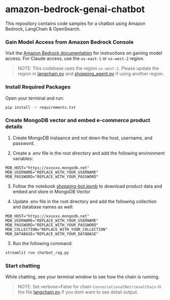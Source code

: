 # amazon-bedrock-genai-chatbot

This repository contains code samples for a chatbot using Amazon Bedrock, LangChain & OpenSearch.

### Gain Model Access from Amazon Bedrock Console

Visit the [Amazon Bedrock documentation](https://docs.aws.amazon.com/bedrock/latest/userguide/model-access.html) for instructions on gaining model access. For Claude access, use the `us-east-1` or `us-west-2` region. 

> NOTE: This codebase uses the region `us-west-2`. Please update the region in [langchain.py](utils/langchain.py) and [shopping_agent.py](utils/shopping_agent.py) if using another region.

### Install Required Packages

Open your terminal and run:

```bash
pip install -r requirements.txt
```

### Create MongoDB vector and embed e-commerce product details
1. Create MongoDB instaance and not down the host, username, and password.

2. Create a .env file in the root directory and add the following environment variables:

```env
MDB_HOST="https://xxxxxx.mongodb.net"
MDB_USERNAME="REPLACE_WITH_YOUR_USERNAME"
MDB_PASSWORD="REPLACE_WITH_YOUR_PASSWORD"
```
3. Follow the notebook [shopping-bot.ipynb](notebook/shopping-bot.ipynb) to download product data and embed and store in MongoDB Vector

4. Update .env file in the root directory and add the following collection and database names as well:

```env
MDB_HOST="https://xxxxxx.mongodb.net"
MDB_USERNAME="REPLACE_WITH_YOUR_USERNAME"
MDB_PASSWORD="REPLACE_WITH_YOUR_PASSWORD"
MDB_COLLECTION="REPLACE_WITH_YOUR_COLLECTION"
MDB_DATABASE="REPLACE_WITH_YOUR_DATABASE"
```

3. Run the following command:

```bash
streamlit run chatbot_rag.py
```

### Start chatting
While chatting, see your terminal window to see how the chain is running.
> NOTE: Set verbose=False for chain `ConversationalRetrievalChain` in the file [langchain.py](utils/langchain.py) if you dont want to see detail output.